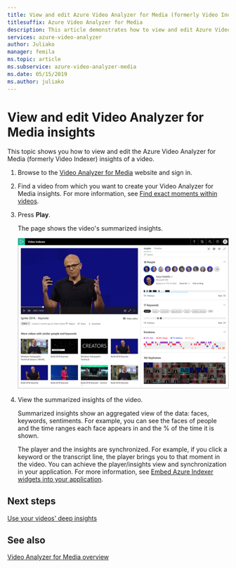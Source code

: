 ```yaml
---
title: View and edit Azure Video Analyzer for Media (formerly Video Indexer) insights
titlesuffix: Azure Video Analyzer for Media
description: This article demonstrates how to view and edit Azure Video Analyzer for Media (formerly Video Indexer) insights.
services: azure-video-analyzer
author: Juliako
manager: femila
ms.topic: article
ms.subservice: azure-video-analyzer-media
ms.date: 05/15/2019
ms.author: juliako
---
```


# View and edit Video Analyzer for Media insights

This topic shows you how to view and edit the Azure Video Analyzer for Media (formerly Video Indexer) insights of a video.

1. Browse to the [Video Analyzer for Media](https://www.videoindexer.ai/) website and sign in.
2. Find a video from which you want to create your Video Analyzer for Media insights. For more information, see [Find exact moments within videos](video-indexer-search.md).
3. Press **Play**.

	The page shows the video's summarized insights. 

	![Insights](./media/video-indexer-view-edit/video-indexer-summarized-insights.png)

4. View the summarized insights of the video. 

	Summarized insights show an aggregated view of the data: faces, keywords, sentiments. For example, you can see the faces of people and the time ranges each face appears in and the % of the time it is shown.

	The player and the insights are synchronized. For example, if you click a keyword or the transcript line, the player brings you to that moment in the video. You can achieve the player/insights view and synchronization in your application. For more information, see [Embed Azure Indexer widgets into your application](video-indexer-embed-widgets.md). 

## Next steps

[Use your videos' deep insights](use-editor-create-project.md)

## See also

[Video Analyzer for Media overview](video-indexer-overview.md)

